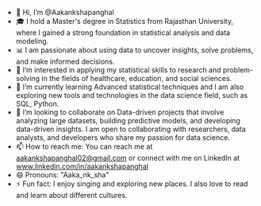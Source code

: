 - 👋 Hi, I’m @Aakankshapanghal
- 🎓 I hold a Master's degree in Statistics from Rajasthan University, where I gained a strong foundation in statistical analysis and data modeling.
- 📊 I am passionate about using data to uncover insights, solve problems, and make informed decisions.
- 👀 I’m interested in applying my statistical skills to research and problem-solving in the fields of healthcare, education, and social sciences.
- 🌱 I’m currently learning Advanced statistical techniques and I am also exploring new tools and technologies in the data science field, such as SQL, Python.
- 💞️ I’m looking to collaborate on Data-driven projects that involve analyzing large datasets, building predictive models, and developing data-driven insights. I am open to collaborating with researchers, data analysts, and developers who share my passion for data science.
- 📫 How to reach me: You can reach me at aakankshapanghal02@gmail.com or connect with me on LinkedIn at www.linkedin.com/in/aakankshapanghal
- 😄 Pronouns: "Aaka_nk_sha"
- ⚡ Fun fact: I enjoy singing and exploring new places. I also love to read and learn about different cultures.

<!---
Aakankshapanghal/Aakankshapanghal is a ✨ special ✨ repository because its `README.md` (this file) appears on your GitHub profile.
You can click the Preview link to take a look at your changes.
--->
